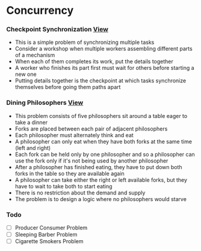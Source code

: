 # Concurrency

### Checkpoint Synchronization [View](/concurrency/checkpoint-sync.go)

* This is a simple problem of synchronizing multiple tasks
* Consider a workshop when multiple workers assembling different parts of a mechanism
* When each of them completes its work, put the details together
* A worker who finishes its part first must wait for others before starting a new one
* Putting details together is the checkpoint at which tasks synchronize themselves before going them paths apart

### Dining Philosophers [View](/concurrency/dining-philosophers.go)

* This problem consists of five philosophers sit around a table eager to take a dinner
* Forks are placed between each pair of adjacent philosophers
* Each philosopher must alternately think and eat
* A philosopher can only eat when they have both forks at the same time (left and right)
* Each fork can be held only by one philosopher and so a philosopher can use the fork only if it's not being used by another philosopher
* After a philosopher has finished eating, they have to put down both forks in the table so they are available again
* A philosopher can take either the right or left available forks, but they have to wait to take both to start eating
* There is no restriction about the demand and supply
* The problem is to design a logic where no philosophers would starve

### Todo

* [ ] Producer Consumer Problem
* [ ] Sleeping Barber Problem
* [ ] Cigarette Smokers Problem